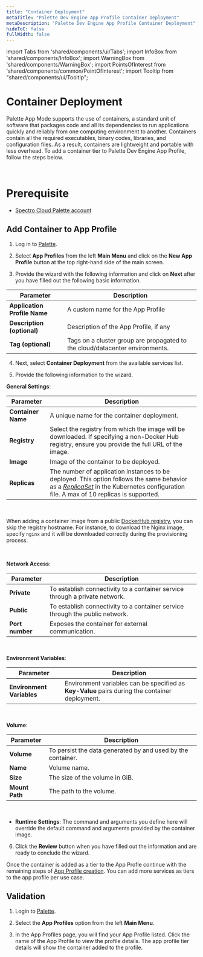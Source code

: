```yaml
---
title: "Container Deployment"
metaTitle: "Palette Dev Engine App Profile Container Deployment"
metaDescription: "Palette Dev Engine App Profile Container Deployment"
hideToC: false
fullWidth: false
---
```


import Tabs from 'shared/components/ui/Tabs';
import InfoBox from 'shared/components/InfoBox';
import WarningBox from 'shared/components/WarningBox';
import PointsOfInterest from 'shared/components/common/PointOfInterest';
import Tooltip from "shared/components/ui/Tooltip";


# Container Deployment

Palette App Mode supports the use of containers, a standard unit of software that packages code and all its dependencies to run applications quickly and reliably from one computing environment to another. Containers contain all the required executables, binary codes, libraries, and configuration files. As a result, containers are lightweight and portable with less overhead. To add a container tier to Palette Dev Engine App Profile, follow the steps below. 

<br />

# Prerequisite

* [Spectro Cloud Palette account](https://www.spectrocloud.com/get-started/)


## Add Container to App Profile

1. Log in to [Palette](https://console.spectrocloud.com).


2. Select **App Profiles** from the left **Main Menu** and click on the **New App Profile** button at the top right-hand side of the main screen. 


3. Provide the wizard with the following information and click on **Next** after you have filled out the following basic information.

  |         Parameter           | Description  |
  |-------------------------------|-----------------|
  |**Application Profile Name** | A custom name for the App Profile|
  |**Description (optional)**   | Description of the App Profile, if any | 
  |**Tag (optional)**               | Tags on a cluster group are propagated to the cloud/datacenter environments.|


4. Next, select **Container Deployment** from the available services list.


5. Provide the following information to the wizard.

  **General Settings**:

  | Parameter        | Description                                                                                            |
  | ---------------- | ------------------------------------------------------------------------------------------------------ |
  | **Container Name**  | A unique name for the container deployment.                                                            |
  | **Registry**       | Select the registry from which the image will be downloaded. If specifying a non-Docker Hub registry, ensure you provide the full URL of the image. |
  | **Image**           | Image of the container to be deployed.                                                                 |
  | **Replicas** | The number of application instances to be deployed. This option follows the same behavior as a [*ReplicaSet*](https://kubernetes.io/docs/concepts/workloads/controllers/replicaset/) in the Kubernetes configuration file. A max of 10 replicas is supported.

  <br />

  <InfoBox>

   
    
  When adding a container image from a public [DockerHub registry](https://hub.docker.com/), you can skip the registry hostname. For instance, to download the Nginx image, specify `nginx` and it will be downloaded correctly during the provisioning process.

  </InfoBox>

  <br />

  **Network Access**:
  
  | Parameter      | Description                                                                                                   |
  | -------------- | ------------------------------------------------------------------------------------------------------------- |
  | **Private**        | To establish connectivity to a container service through a private network.                                    |
  | **Public**         | To establish connectivity to a container service through the public network.                                   |
  | **Port number**   | Exposes the container for external communication.                                                            |

  <br />

  **Environment Variables**:

  | Parameter          | Description                                                                                       |
  | ----------------------- | ------------------------------------------------------------------------------------------------------ |
  | **Environment Variables**  | Environment variables can be specified as **Key-Value** pairs during the container deployment.         |

  <br />

  **Volume**:

  | Parameter | Description                                                 |
  | ------------- | --------------------------------------------------------------- |
  | **Volume**        | To persist the data generated by and used by the container.     |
  | **Name**          | Volume name.                                                    |
  | **Size**          | The size of the volume in GiB.                                   |
  | **Mount Path**    | The path to the volume.                                         |


  <br />

  * **Runtime Settings**: The command and arguments you define here will override the default command and arguments provided by the container image. 

 
6. Click the **Review** button when you have filled out the information and are ready to conclude the wizard. 

Once the container is added as a tier to the App Profle continue with the remaining steps of [App Profile creation](/devx/app-profile/create-app-profile). You can add more services as tiers to the app profile per use case. 




## Validation

1. Login to [Palette](/devx#quickstartwithpaletteappmode).


2. Select the **App Profiles** option from the left **Main Menu**.   


3. In the App Profiles page, you will find your App Profile listed. Click the name of the App Profile to view the profile details. The app profile tier details will show the container added to the profile.




